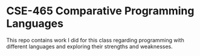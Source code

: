 # CSE-465 Comparative Programming Languages

This repo contains work I did for this class regarding programming with different languages and exploring their strengths and weaknesses.

